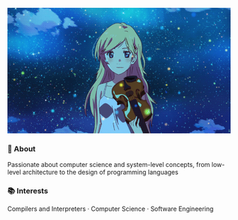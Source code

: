 ![Kaori](https://raw.githubusercontent.com/Jenseits1/Jenseits1/main/kaori.gif)

### 🧾 About
Passionate about computer science and system-level concepts, from low-level architecture to the design of programming languages

### 📚 Interests
Compilers and Interpreters · Computer Science · Software Engineering
